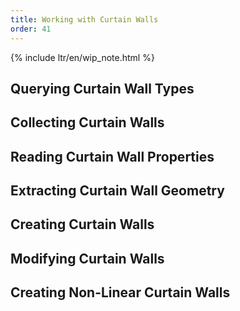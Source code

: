 ```yaml
---
title: Working with Curtain Walls
order: 41
---
```


{% include ltr/en/wip_note.html %}

## Querying Curtain Wall Types

## Collecting Curtain Walls

## Reading Curtain Wall Properties

## Extracting Curtain Wall Geometry

<!-- https://github.com/mcneel/rhino.inside-revit/issues/42 -->

## Creating Curtain Walls

## Modifying Curtain Walls

## Creating Non-Linear Curtain Walls

<!-- https://github.com/mcneel/rhino.inside-revit/issues/47 -->
